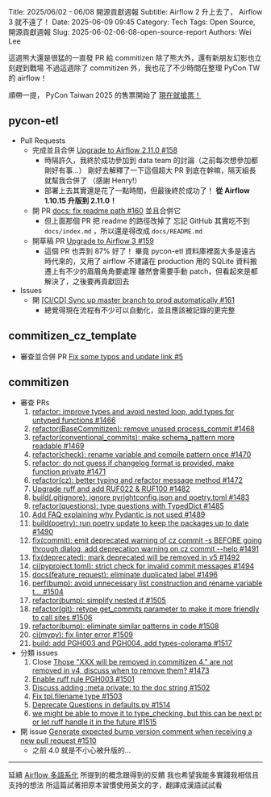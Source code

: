 Title: 2025/06/02 - 06/08 開源貢獻週報
Subtitle: Airflow 2 升上去了， Airflow 3 就不遠了！
Date: 2025-06-09 09:45
Category: Tech
Tags: Open Source, 開源貢獻週報
Slug: 2025-06-02-06-08-open-source-report
Authors: Wei Lee

這週熊大還是很猛的一直發 PR 給 commitizen
除了熊大外，還有新朋友幻影也立刻趕到戰場
不過這週除了 commitizen 外，我也花了不少時間在整理 PyCon TW 的 airflow！

<!--more-->

順帶一提， PyCon Taiwan 2025 的售票開始了
[現在就搶票！](https://tw.pycon.org/2025/registration/tickets)

## pycon-etl
* Pull Requests
    * 完成並且合併 [Upgrade to Airflow 2.11.0 #158](https://github.com/pycontw/pycon-etl/pull/158)
        * 時隔許久，我終於成功參加到 data team 的討論（之前每次想參加都剛好有事...）
          剛好去解釋了一下這個超大 PR 到底在幹嘛，隔天組長就幫我合併了
          （感謝 Henry!）
        * 部署上去其實還是花了一點時間，但最後終於成功了！
          **從 Airflow 1.10.15 升版到 2.11.0！**
    * 開 PR [docs: fix readme path #160](https://github.com/pycontw/pycon-etl/pull/160) 並且合併它
        * 但上面那個 PR 把 readme 的路徑改掉了
          忘記 GitHub 其實吃不到 `docs/index.md` ，所以還是得改成 `docs/README.md`
    * 開草稿 PR [Upgrade to Airflow 3 #159](https://github.com/pycontw/pycon-etl/pull/159)
        * 這個 PR 也弄到 87% 好了！
          畢竟 pycon-etl 資料庫裡面大多是遠古時代來的，又用了 airflow 不建議在 production 用的 SQLite
          資料搬遷上有不少的眉眉角角要處理
          雖然會需要手動 patch，但看起來是都解決了，之後要再貢獻回去
* Issues
    * 開 [[CI/CD] Sync up master branch to prod automatically #161](https://github.com/pycontw/pycon-etl/issues/161)
        * 總覺得現在流程有不少可以自動化，並且應該被記錄的更完整

## commitizen_cz_template
* 審查並合併 PR [Fix some typos and update link #5](https://github.com/commitizen-tools/commitizen_cz_template/pull/5)

## commitizen
* 審查 PRs
    1. [refactor: improve types and avoid nested loop, add types for untyped functions #1466](https://github.com/commitizen-tools/commitizen/pull/1466)
    2. [refactor(BaseCommitizen): remove unused process_commit #1468](https://github.com/commitizen-tools/commitizen/pull/1468)
    3. [refactor(conventional_commits): make schema_pattern more readable #1469](https://github.com/commitizen-tools/commitizen/pull/1469)
    4. [refactor(check): rename variable and compile pattern once #1470](https://github.com/commitizen-tools/commitizen/pull/1470)
    5. [refactor: do not guess if changelog format is provided, make function private #1471](https://github.com/commitizen-tools/commitizen/pull/1471)
    6. [refactor(cz): better typing and refactor message method #1472](https://github.com/commitizen-tools/commitizen/pull/1472)
    7. [Upgrade ruff and add RUF022 & RUF100 #1482](https://github.com/commitizen-tools/commitizen/pull/1482/commits)
    8. [build(.gitignore): ignore pyrightconfig.json and poetry.toml #1483](https://github.com/commitizen-tools/commitizen/pull/1483)
    9. [refactor(questions): type questions with TypedDict #1485](https://github.com/commitizen-tools/commitizen/pull/1485)
    10. [Add FAQ explaining why Pydantic is not used #1489](https://github.com/commitizen-tools/commitizen/pull/1489)
    11. [build(poetry): run poetry update to keep the packages up to date #1490](https://github.com/commitizen-tools/commitizen/pull/1490)
    12. [fix(commit): emit deprecated warning of cz commit -s BEFORE going through dialog, add deprecation warning on cz commit --help #1491](https://github.com/commitizen-tools/commitizen/pull/1491)
    13. [fix(deprecated): mark deprecated will be removed in v5 #1492](https://github.com/commitizen-tools/commitizen/pull/1492)
    14. [ci(pyproject.toml): strict check for invalid commit messages #1494](https://github.com/commitizen-tools/commitizen/pull/1494)
    15. [docs(feature_request): eliminate duplicated label #1496](https://github.com/commitizen-tools/commitizen/pull/1496)
    16. [perf(bump): avoid unnecessary list construction and rename variable t… #1504](https://github.com/commitizen-tools/commitizen/pull/1504)
    17. [refactor(bump): simplify nested if #1505](https://github.com/commitizen-tools/commitizen/pull/1505)
    18. [refactor(git): retype get_commits parameter to make it more friendly to call sites #1506](https://github.com/commitizen-tools/commitizen/pull/1506)
    19. [refactor(bump): eliminate similar patterns in code #1508](https://github.com/commitizen-tools/commitizen/pull/1508)
    20. [ci(mypy): fix linter error #1509](https://github.com/commitizen-tools/commitizen/pull/1509)
    21. [build: add PGH003 and PGH004, add types-colorama #1517](https://github.com/commitizen-tools/commitizen/pull/1517)
* 分類 issues
    1. Close [Those "XXX will be removed in commitizen 4." are not removed in v4, discuss when to remove them? #1473](https://github.com/commitizen-tools/commitizen/issues/1473)
    2. [Enable ruff rule PGH003 #1501](https://github.com/commitizen-tools/commitizen/issues/1501)
    3. [Discuss adding :meta private: to the doc string #1502](https://github.com/commitizen-tools/commitizen/issues/1502)
    4. [Fix tpl.filename type #1503](https://github.com/commitizen-tools/commitizen/issues/1503)
    5. [Deprecate Questions in defaults.py #1514](https://github.com/commitizen-tools/commitizen/issues/1514)
    6. [we might be able to move it to type_checking. but this can be next pr or let ruff handle it in the future #1515](https://github.com/commitizen-tools/commitizen/issues/1515)
* 開 issue [Generate expected bump version comment when receiving a new pull request #1510](https://github.com/commitizen-tools/commitizen/issues/1510)
    * 之前 4.0 就是不小心被升版的...

---

延續 [Airflow 多語系化]({filename}/posts/tech/2025/22-airflow-multilingual.md) 所提到的概念跟得到的反饋
我也希望我能多實踐我相信且支持的想法
所這篇試著把原本習慣使用英文的字，翻譯成漢語試試看
